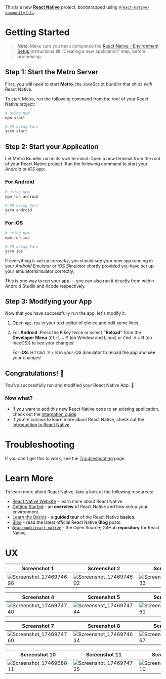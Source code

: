This is a new [**React Native**](https://reactnative.dev) project, bootstrapped using [`@react-native-community/cli`](https://github.com/react-native-community/cli).

# Getting Started

>**Note**: Make sure you have completed the [React Native - Environment Setup](https://reactnative.dev/docs/environment-setup) instructions till "Creating a new application" step, before proceeding.

## Step 1: Start the Metro Server

First, you will need to start **Metro**, the JavaScript _bundler_ that ships _with_ React Native.

To start Metro, run the following command from the _root_ of your React Native project:

```bash
# using npm
npm start

# OR using Yarn
yarn start
```

## Step 2: Start your Application

Let Metro Bundler run in its _own_ terminal. Open a _new_ terminal from the _root_ of your React Native project. Run the following command to start your _Android_ or _iOS_ app:

### For Android

```bash
# using npm
npm run android

# OR using Yarn
yarn android
```

### For iOS

```bash
# using npm
npm run ios

# OR using Yarn
yarn ios
```

If everything is set up _correctly_, you should see your new app running in your _Android Emulator_ or _iOS Simulator_ shortly provided you have set up your emulator/simulator correctly.

This is one way to run your app — you can also run it directly from within Android Studio and Xcode respectively.

## Step 3: Modifying your App

Now that you have successfully run the app, let's modify it.

1. Open `App.tsx` in your text editor of choice and edit some lines.
2. For **Android**: Press the <kbd>R</kbd> key twice or select **"Reload"** from the **Developer Menu** (<kbd>Ctrl</kbd> + <kbd>M</kbd> (on Window and Linux) or <kbd>Cmd ⌘</kbd> + <kbd>M</kbd> (on macOS)) to see your changes!

   For **iOS**: Hit <kbd>Cmd ⌘</kbd> + <kbd>R</kbd> in your iOS Simulator to reload the app and see your changes!

## Congratulations! :tada:

You've successfully run and modified your React Native App. :partying_face:

### Now what?

- If you want to add this new React Native code to an existing application, check out the [Integration guide](https://reactnative.dev/docs/integration-with-existing-apps).
- If you're curious to learn more about React Native, check out the [Introduction to React Native](https://reactnative.dev/docs/getting-started).

# Troubleshooting

If you can't get this to work, see the [Troubleshooting](https://reactnative.dev/docs/troubleshooting) page.



# Learn More

To learn more about React Native, take a look at the following resources:

- [React Native Website](https://reactnative.dev) - learn more about React Native.
- [Getting Started](https://reactnative.dev/docs/environment-setup) - an **overview** of React Native and how setup your environment.
- [Learn the Basics](https://reactnative.dev/docs/getting-started) - a **guided tour** of the React Native **basics**.
- [Blog](https://reactnative.dev/blog) - read the latest official React Native **Blog** posts.
- [`@facebook/react-native`](https://github.com/facebook/react-native) - the Open Source; GitHub **repository** for React Native.

# UX

| Screenshot 1 | Screenshot 2 | Screenshot 3 |
|-------------|-------------|-------------|
| ![Screenshot_1746974698](https://github.com/user-attachments/assets/eb600b41-43bd-4e71-a925-5d8812961d97) | ![Screenshot_1746974602](https://github.com/user-attachments/assets/0dd7d711-062e-4825-beb8-6677014a7d2a) | ![Screenshot_1746974733](https://github.com/user-attachments/assets/b07fbf3f-e965-4fed-80c1-83c672b74ce5) |

| Screenshot 4 | Screenshot 5 | Screenshot 6 |
|-------------|-------------|-------------|
| ![Screenshot_1746974740](https://github.com/user-attachments/assets/500cf74e-5725-443f-82f6-218e4ee43c9f) | ![Screenshot_1746974744](https://github.com/user-attachments/assets/566e7dd4-5e42-43fa-9875-12f954adefcc) | ![Screenshot_1746974661](https://github.com/user-attachments/assets/9f88971b-3256-401c-85a3-e236eb58b2d8) |

| Screenshot 7 | Screenshot 8 | Screenshot 9 |
|-------------|-------------|-------------|
| ![Screenshot_1746974760](https://github.com/user-attachments/assets/16627ad9-7b24-4b9e-ad81-e951c422b7e0) | ![Screenshot_1746974634](https://github.com/user-attachments/assets/c520ef21-7388-46c2-ba0e-a9bd41de6b0b) | ![Screenshot_1746974667](https://github.com/user-attachments/assets/54baa5e6-e913-4204-b864-6f5b87c52cba) |

| Screenshot 10 | Screenshot 11 | Screenshot 12 |
|--------------|---------------|---------------|
| ![Screenshot_1746968811](https://github.com/user-attachments/assets/c4d53aee-c05a-4179-9857-238e4c061669) | ![Screenshot_1746974725](https://github.com/user-attachments/assets/a0262989-c356-4b42-b9f0-bd79dec98dc3) | ![Screenshot_1746974710](https://github.com/user-attachments/assets/36a2bb8b-179b-4317-95e9-1f7861083a8e) |

